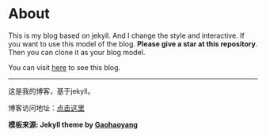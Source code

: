 # About

This is my blog based on jekyll. And I change the style and interactive. If you want to use this model of the blog. **Please give a star at this repository**. Then you can clone it as your blog model.

You can visit [here](http://gaohaoyang.github.io) to see this blog.

---

这是我的博客，基于jekyll。

博客访问地址：[点击这里](http://blog.didibird.com/)

**模板来源:  Jekyll theme by [Gaohaoyang](https://github.com/Gaohaoyang/gaohaoyang.github.io)**


